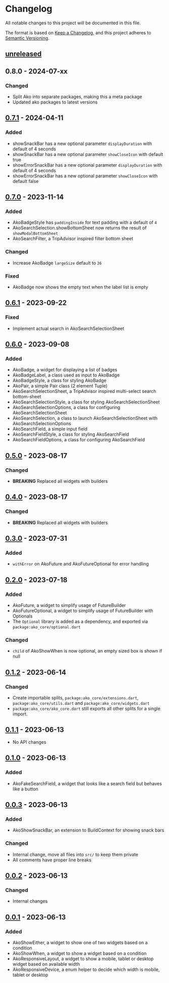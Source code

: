 # Changelog

All notable changes to this project will be documented in this file.

The format is based on [Keep a Changelog](https://keepachangelog.com/en/1.0.0/),
and this project adheres to [Semantic Versioning](https://semver.org/spec/v2.0.0.html).

## [unreleased]

<!--
### Added
### Changed
### Deprecated
### Removed
### Fixed
### Security
-->

## 0.8.0 - 2024-07-xx

### Changed
* Split Ako into separate packages, making this a meta package
* Updated ako packages to latest versions

## [0.7.1] - 2024-04-11

### Added
* showSnackBar has a new optional parameter `displayDuration` with default of 4 seconds
* showSnackBar has a new optional parameter `showCloseIcon` with default true
* showErrorSnackBar has a new optional parameter `displayDuration` with default of 4 seconds
* showErrorSnackBar has a new optional parameter `showCloseIcon` with default false

## [0.7.0] - 2023-11-14

### Added
* AkoBadgeStyle has `paddingInside` for text padding with a default of `4`
* AkoSearchSelection.showBottomSheet now returns the result of `showModalBottomSheet`
* AkoSearchFilter, a TripAdvisor inspired filter bottom sheet

### Changed
* Increase AkoBadge `largeSize` default to `26`

### Fixed
* AkoBadge now shows the empty text when the label list is empty

## [0.6.1] - 2023-09-22

### Fixed
* Implement actual search in AkoSearchSelectionSheet

## [0.6.0] - 2023-09-08

### Added
* AkoBadge, a widget for displaying a list of badges
* AkoBadgeLabel, a class used as input to AkoBadge
* AkoBadgeStyle, a class for styling AkoBadge
* AkoPair, a simple Pair class (2 element Tuple)
* AkoSearchSelectionSheet, a TripAdvisor inspired multi-select search bottom-sheet
* AkoSearchSelectionStyle, a class for styling AkoSearchSelectionSheet
* AkoSearchSelectionOptions, a class for configuring AkoSearchSelectionSheet
* AkoSearchSelection, a class to launch AkoSearchSelectionSheet with AkoSearchSelectionOptions
* AkoSearchField, a simple input field
* AkoSearchFieldStyle, a class for styling AkoSearchField
* AkoSearchFieldOptions, a class for configuring AkoSearchField

## [0.5.0] - 2023-08-17

### Changed
* **BREAKING** Replaced all widgets with builders

## [0.4.0] - 2023-08-17

### Changed
* **BREAKING** Replaced all widgets with builders

## [0.3.0] - 2023-07-31

### Added
- `withError` on AkoFuture and AkoFutureOptional for error handling

## [0.2.0] - 2023-07-18

### Added
- AkoFuture, a widget to simplify usage of FutureBuilder
- AkoFutureOptional, a widget to simplify usage of FutureBuilder with Optionals
- The `Optional` library is added as a dependency, and exported via `package:ako_core/optional.dart`

### Changed
- `child` of AkoShowWhen is now optional, an empty sized box is shown if null

## [0.1.2] - 2023-06-14

### Changed
- Create importable splits, `package:ako_core/extensions.dart`, `package:ako_core/utils.dart` and `package:ako_core/widgets.dart`
- `package:ako_core/ako_core.dart` still exports all other splits for a single import.

## [0.1.1] - 2023-06-13

- No API changes

## [0.1.0] - 2023-06-13

### Added
- AkoFakeSearchField, a widget that looks like a search field but behaves like a button

## [0.0.3] - 2023-06-13

### Added
- AkoShowSnackBar, an extension to BuildContext for showing snack bars

### Changed
- Internal change, move all files into `src/` to keep them private
- All comments have proper line breaks

## [0.0.2] - 2023-06-13

### Changed
- Internal changes

## [0.0.1] - 2023-06-13

### Added
- AkoShowEither, a widget to show one of two widgets based on a condition
- AkoShowWhen, a widget to show a widget based on a condition
- AkoResponsiveLayout, a widget to show a mobile, tablet or desktop widget based on available width
- AkoResponsiveDevice, a enum helper to decide which width is mobile, tablet or desktop

[unreleased]: https://github.com/ATVG-Studios/Ako/compare/v0.7.1...HEAD
[0.7.1]: https://github.com/ATVG-Studios/Ako/compare/v0.7.0...v0.7.1
[0.7.0]: https://github.com/ATVG-Studios/Ako/compare/v0.6.1...v0.7.0
[0.6.1]: https://github.com/ATVG-Studios/Ako/compare/v0.6.0...v0.6.1
[0.6.0]: https://github.com/ATVG-Studios/Ako/compare/v0.5.0...v0.6.0
[0.5.0]: https://github.com/ATVG-Studios/Ako/compare/v0.4.0...v0.5.0
[0.4.0]: https://github.com/ATVG-Studios/Ako/compare/v0.3.0...v0.4.0
[0.3.0]: https://github.com/ATVG-Studios/Ako/compare/v0.2.0...v0.3.0
[0.2.0]: https://github.com/ATVG-Studios/Ako/compare/v0.1.2...v0.2.0
[0.1.2]: https://github.com/ATVG-Studios/Ako/compare/v0.1.1...v0.1.2
[0.1.1]: https://github.com/ATVG-Studios/Ako/compare/v0.1.0...v0.1.1
[0.1.0]: https://github.com/ATVG-Studios/Ako/compare/v0.0.3...v0.1.0
[0.0.3]: https://github.com/ATVG-Studios/Ako/commit/784764baaaa17eaeefcdeb6367cfe4b9fc56ef7d
[0.0.2]: https://github.com/ATVG-Studios/Ako/commit/784764baaaa17eaeefcdeb6367cfe4b9fc56ef7d
[0.0.1]: https://github.com/ATVG-Studios/Ako/commit/784764baaaa17eaeefcdeb6367cfe4b9fc56ef7d
